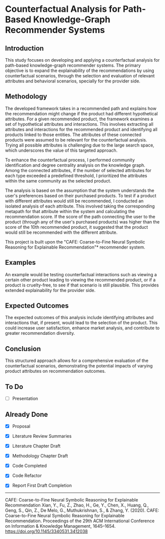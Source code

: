 # Counterfactual Analysis for Path-Based Knowledge-Graph Recommender Systems

## Introduction
This study focuses on developing and applying a counterfactual analysis for path-based knowledge-graph recommender systems. The primary objective is to expand the explainability of the recommendations by using counterfactual scenarios, through the selection and evaluation of relevant attributes and behavioral scenarios, specially for the provider side.

## Methodology
The developed framework takes in a recommended path and explains how the recommendation might change if the product had different hypothetical attributes. For a given recommended product, the framework examines a set of hypothetical attributes and interactions. This involves extracting all attributes and interactions for the recommended product and identifying all products linked to those entities. The attributes of these connected products were assumed to be relevant for the counterfactual analysis. Trying all possible attributes is challenging due to the large search space, which underscores the value of this targeted approach.

To enhance the counterfactual process, I performed community identification and degree centrality analysis on the knowledge graph. Among the connected attributes, if the number of selected attributes for each type exceeded a predefined threshold, I prioritized the attributes within the same community as the selected product.

The analysis is based on the assumption that the system understands the user's preferences based on their purchased products. To test if a product with different attributes would still be recommended, I conducted an isolated analysis of each attribute. This involved taking the corresponding metapath for that attribute within the system and calculating the recommendation score. If the score of the path connecting the user to the product (through any of the user's purchased products) was higher than the score of the 10th recommended product, it suggested that the product would still be recommended with the different attribute.

This project is built upon the "CAFE: Coarse-to-Fine Neural Symbolic Reasoning for Explainable Recommendation"* recommender system.

## Examples
An example would be testing counterfactual interactions such as viewing a certain other product leading to viewing the recommended product, or if a product is cruelty-free, to see if that scenario is still plausible. This provides extended explainability for the provider side.

## Expected Outcomes
The expected outcomes of this analysis include identifying attributes and interactions that, if present, would lead to the selection of the product. This could increase user satisfaction, enhance market analysis, and contribute to greater recommendation diversity.

## Conclusion
This structured approach allows for a comprehensive evaluation of the counterfactual scenarios, demonstrating the potential impacts of varying product attributes on recommendation outcomes.


## To Do
- [ ] Presentation

## Already Done
- [x] Proposal
- [x] Literature Review Summaries
- [x] Literature Chapter Draft
- [x] Methodology Chapter Draft
- [x] Code Completed
- [x] Code Refactor
- [x] Report First Draft Completion


---

CAFE: Coarse-to-Fine Neural Symbolic Reasoning for Explainable Recommendation
Xian, Y., Fu, Z., Zhao, H., Ge, Y., Chen, X., Huang, Q., Geng, S., Qin, Z., De Melo, G., Muthukrishnan, S., & Zhang, Y. (2020). CAFE: Coarse-to-Fine Neural Symbolic Reasoning for Explainable Recommendation. Proceedings of the 29th ACM International Conference on Information & Knowledge Management, 1645–1654. https://doi.org/10.1145/3340531.3412038

